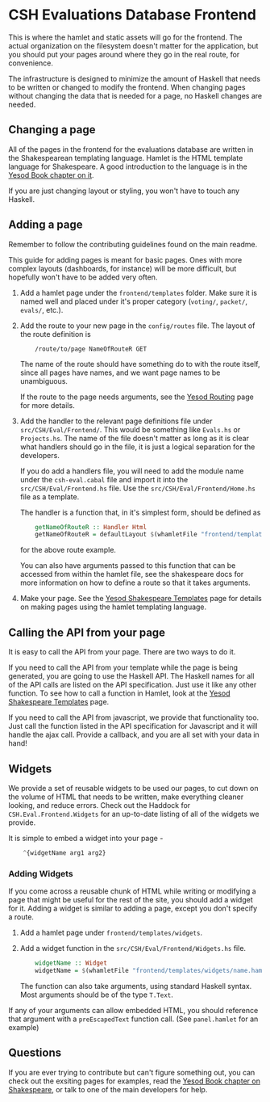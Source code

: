 # CSH Evaluations Database Frontend

This is where the hamlet and static assets will go for the frontend. The
actual organization on the filesystem doesn't matter for the application, but
you should put your pages around where they go in the real route, for
convenience. 

The infrastructure is designed to minimize the amount of Haskell that needs
to be written or changed to modify the frontend. When changing pages without
changing the data that is needed for a page, no Haskell changes are needed.

## Changing a page

All of the pages in the frontend for the evaluations database are written in
the Shakespearean templating language. Hamlet is the HTML template language for
Shakespeare. A good introduction to the language is in the [Yesod Book chapter
on it][shakespeare]. 

If you are just changing layout or styling, you won't have to touch any
Haskell. 

## Adding a page

Remember to follow the contributing guidelines found on the main readme.

This guide for adding pages is meant for basic pages. Ones with more complex
layouts (dashboards, for instance) will be more difficult, but hopefully won't
have to be added very often. 

1.  Add a hamlet page under the `frontend/templates` folder. Make sure it is
    named well and placed under it's proper category (`voting/`, `packet/`,
    `evals/`, etc.).

2.  Add the route to your new page in the `config/routes` file. The layout of
    the route definition is
    ```
        /route/to/page NameOfRouteR GET
    ```
    The name of the route should have something do to with the route itself, 
    since all pages have names, and we want page names to be unambiguous. 

    If the route to the page needs arguments, see the [Yesod Routing][routing]
    page for more details.

3.  Add the handler to the relevant page definitions file under 
    `src/CSH/Eval/Frontend/`. This would be something like `Evals.hs` or 
    `Projects.hs`. The name of the file doesn't matter as long as it is clear
    what handlers should go in the file, it is just a logical separation for
    the developers.

    If you do add a handlers file, you will need to add the module name under
    the `csh-eval.cabal` file and import it into the `src/CSH/Eval/Frontend.hs`
    file. Use the `src/CSH/Eval/Frontend/Home.hs` file as a template.

    The handler is a function that, in it's simplest form, should be defined
    as
    ``` Haskell
        getNameOfRouteR :: Handler Html
        getNameOfRouteR = defaultLayout $(whamletFile "frontend/templates/folder/folder/file.hamlet")
    ```
    for the above route example. 

    You can also have arguments passed to this function that can be accessed
    from within the hamlet file, see the shakespeare docs for more information
    on how to define a route so that it takes arguments.

4.  Make your page. See the [Yesod Shakespeare Templates][shakespeare] page for
    details on making pages using the hamlet templating language.

## Calling the API from your page

It is easy to call the API from your page. There are two ways to do it. 

If you need to call the API from your template while the page is being
generated, you are going to use the Haskell API. The Haskell names for all of
the API calls are listed on the API specification. Just use it like any other
function. To see how to call a function in Hamlet, look at the [Yesod
Shakespeare Templates][shakespeare] page.

If you need to call the API from javascript, we provide that functionality
too. Just call the function listed in the API specification for Javascript
and it will handle the ajax call. Provide a callback, and you are all set with
your data in hand!

## Widgets

We provide a set of reusable widgets to be used our pages, to cut down on the
volume of HTML that needs to be written, make everything cleaner looking,
and reduce errors. Check out the Haddock for `CSH.Eval.Frontend.Widgets` for
an up-to-date listing of all of the widgets we provide. 

It is simple to embed a widget into your page -
```Haskell
    ^{widgetName arg1 arg2}
```

### Adding Widgets

If you come across a reusable chunk of HTML while writing or modifying a page
that might be useful for the rest of the site, you should add a widget for it.
Adding a widget is similar to adding a page, except you don't specify a route.

1.  Add a hamlet page under `frontend/templates/widgets`. 

2.  Add a widget function in the `src/CSH/Eval/Frontend/Widgets.hs` file.
    ``` Haskell
        widgetName :: Widget
        widgetName = $(whamletFile "frontend/templates/widgets/name.hamlet")
    ```
    The function can also take arguments, using standard Haskell syntax. Most
    arguments should be of the type `T.Text`.

If any of your arguments can allow embedded HTML, you should reference that
argument with a `preEscapedText` function call. (See `panel.hamlet` for an
example)

## Questions

If you are ever trying to contribute but can't figure something out, you can
check out the exsiting pages for examples, read the [Yesod Book chapter on
Shakespeare][shakespeare], or talk to one of the main developers for help.

[routing]: http://www.yesodweb.com/book/routing-and-handlers
[shakespeare]: http://www.yesodweb.com/book/shakespearean-templates
